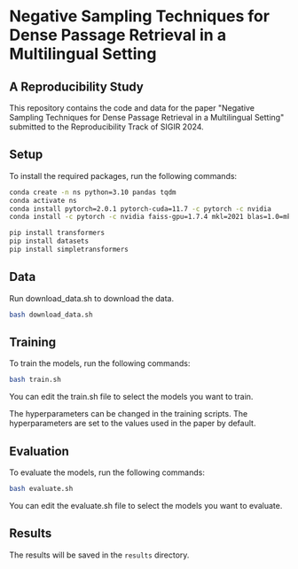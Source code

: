 # Negative Sampling Techniques for Dense Passage Retrieval in a Multilingual Setting
## A Reproducibility Study


This repository contains the code and data for the paper "Negative Sampling Techniques for Dense Passage Retrieval in a Multilingual Setting" submitted to the Reproducibility Track of SIGIR 2024.

## Setup

To install the required packages, run the following commands:

```bash
conda create -n ns python=3.10 pandas tqdm
conda activate ns
conda install pytorch=2.0.1 pytorch-cuda=11.7 -c pytorch -c nvidia
conda install -c pytorch -c nvidia faiss-gpu=1.7.4 mkl=2021 blas=1.0=mkl

pip install transformers
pip install datasets
pip install simpletransformers
```

## Data

Run download_data.sh to download the data.

```bash
bash download_data.sh
```

## Training

To train the models, run the following commands:

```bash
bash train.sh
```

You can edit the train.sh file to select the models you want to train.

The hyperparameters can be changed in the training scripts. The hyperparameters are set to the values used in the paper by default.

## Evaluation

To evaluate the models, run the following commands:

```bash
bash evaluate.sh
```

You can edit the evaluate.sh file to select the models you want to evaluate.

## Results

The results will be saved in the `results` directory.
